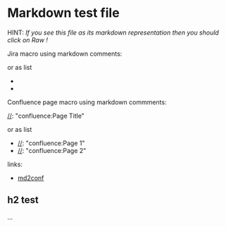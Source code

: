 # Markdown test file

HINT: *If you see this file as its markdown representation then you should click on Raw !*

Jira macro using markdown comments: 

[//]: "jira:JIRA-1234"

or as list

- [//]: "jira:JIRA-2345"
- [//]: "jira:JIRA-3456"

Confluence page macro using markdown commments:

[//]: "confluence:Page Title"

or as list

- [//]: "confluence:Page 1"
- [//]: "confluence:Page 2"


links: 
- [md2conf](https://github.com/cseeger-epages/markdown2confluence)

## h2 test

...
